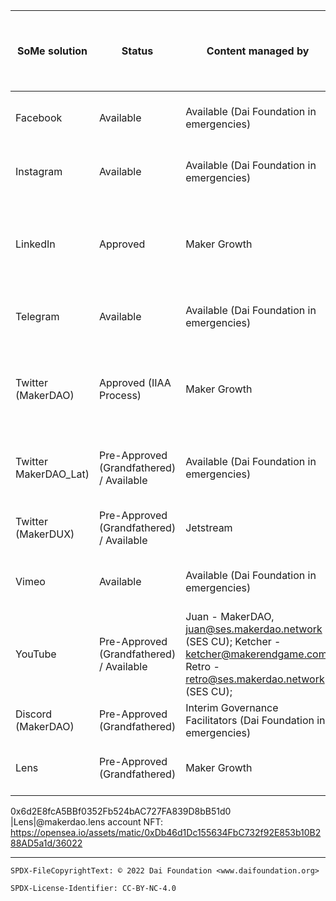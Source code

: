SoMe solution|Status|Content managed by|Purpose|Last modification (Blank means "Grandfathered")|Content Manager Contact name|Content Manager Contact ID|Delegation Target|Platform Manager (Tech Content Platform Manager)|Notes
-|-|-|-|-|-|-|-|-|-
Facebook|Available|Available (Dai Foundation in emergencies)|||Dai Foundation as placeholder|Dumitru (TechOps) personal profile|Dumitru (is in the process of being moved to a Dai Foundation account)|Facebook|One admin profile, multiple users with different roles.
Instagram|Available|Available (Dai Foundation in emergencies)|||Dai Foundation as placeholder|techops@daifoundation.org|TechOps team on behalf of Dai Foundation|Instagram|Managed via Facebook Business Manager acct
LinkedIn|Approved  |Maker Growth|share information and start conversations with the Maker ecosystem|2022-08-30|Mariano|hello@makergrowth.com|tbd|LinkedIn|Possible to have multiple admins here -https://www.linkedin.com/company/10146072/admin/manage-admins/ - Super admin - Content - Curator - Analyst
Telegram|Available|Available (Dai Foundation in emergencies)|||Dai Foundation as placeholder|Dumitru's phone number|Dumitru (is in the process of being moved to a Dai Foundation account)|Telegram|Add ability for specific users to do the following: - Send messages - Send images - invite users - etc. Done here - https://web.telegram.org/k/ -> Settings -> Permissions
Twitter (MakerDAO)|Approved (IIAA Process)|Maker Growth|share information and start conversations with the Maker ecosystem|2022-02-08|Mariano|hello@makergrowth.com|Contributor: @MakerGrowth @nad8802 App Authorizations: Feedhive.io account controlled by the Growth CU. Unboxsocial.com account controlled by the Growth CU|Twitter.com|Content Managers to be added with tweetdeck-teams (https://forum.makerdao.com/t/intangible-asset-agreed-modification-of-management-2022-02-01/12980)
Twitter MakerDAO_Lat)|Pre-Approved (Grandfathered) / Available|Available (Dai Foundation in emergencies)|Share information about MakerDAO in Latam region||TechOps|techops@daifoundation.org|-|Twitter.com|-
Twitter (MakerDUX)|Pre-Approved (Grandfathered) / Available|Jetstream|Share information about DUX CU work.|2022-12-16|Deniz|deniz@dux.makerdao.network|Contributor: @0xdeniz|Twitter.com|Content Managers to be added with tweetdeck-teams (https://forum.makerdao.com/t/intangible-asset-agreed-modification-of-management-2022-02-01/12980)
Vimeo|Available|Available (Dai Foundation in emergencies)|||Dai Foundation as placeholder|techops@daifoundation.org|TechOps team on behalf of Dai Foundation|Vimeo|2 contributors can be added with different roles -https://vimeo.com/settings/account/team_members
YouTube|Pre-Approved (Grandfathered) / Available|Juan - MakerDAO, juan@ses.makerdao.network (SES CU); Ketcher - ketcher@makerendgame.com; Retro - retro@ses.makerdao.network (SES CU);||||techops@daifoundation.org - Primary owner|Juan - MakerDAO, juan@ses.makerdao.network (SES CU); Ketcher - ketcher@makerendgame.com; Retro - retro@ses.makerdao.network (SES CU);|YouTube|Add or remove members with different permissions can be done here - https://www.youtube.com/account
Discord (MakerDAO)|Pre-Approved (Grandfathered)|Interim Governance Facilitators (Dai Foundation in emergencies)|MakerDAO Official Discord|||techops@daifoundation.org||Discord|
Lens|Pre-Approved (Grandfathered)|Maker Growth|MakerDAO Official account on Lens||Mariano|hello@makergrowth.com|the following wallet that is owned by the Growth Actor:
0x6d2E8fcA5BBf0352Fb524bAC727FA839D8bB51d0
|Lens|@makerdao.lens account NFT: https://opensea.io/assets/matic/0xDb46d1Dc155634FbC732f92E853b10B288AD5a1d/36022

---


```
SPDX-FileCopyrightText: © 2022 Dai Foundation <www.daifoundation.org>

SPDX-License-Identifier: CC-BY-NC-4.0
```